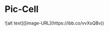 <!DOCTYPE html>
<html>
<head>
    <title>Pic-Cell Poster</title>
    <link rel="stylesheet" href="style.css">
</head>
<body>
    <div class="poster">
        <h1>Pic-Cell</h1>
        ![alt text]([image-URL](https://ibb.co/vvXsQBv))
    </div>
</body>
</html>

